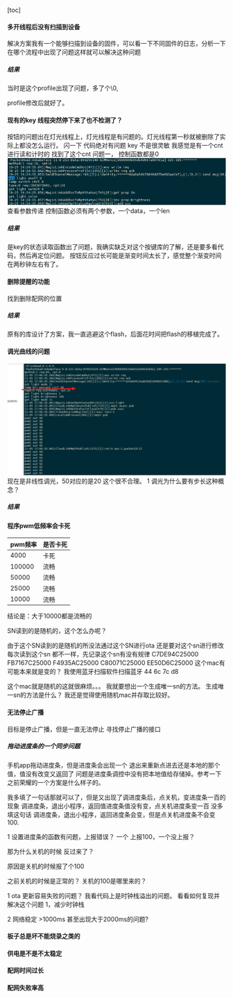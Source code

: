 [toc] 

#### **多开线程后没有扫描到设备**

解决方案我有一个能够扫描到设备的固件，可以看一下不同固件的日志，分析一下在哪个流程中出现了问题这样就可以解决这种问题
##### 结果
当时是这个profile出现了问题，多了个\0,

profile修改后就好了。

#### **现有的key 线程突然停下来了也不检测了？**
按钮的问题出在灯光线程上，灯光线程是有问题的。灯光线程第一秒就被删除了实际上都没怎么运行。
闪一下
代码绝对有问题
key 不是很灵敏 我感觉是有一个cnt 进行读和计时的
找到了这个cnt
问题一， 控制函数都是0
![alt text](image.png)
查看参数传递 控制函数必须有两个参数，一个data，一个len

##### 结果 
是key的状态读取函数出了问题，我确实缺乏对这个按键库的了解，还是要多看代码，然后再定位问题。
按钮反应过长可能是渐变时间太长了，感觉整个渐变时间在两秒钟左右有了。

#### 删除提醒的功能

找到删除配网的位置

##### 结果
原有的库设计了方案，我一直逃避这个flash，后面花时间把flash的移植完成了。
#### **调光曲线的问题**

![alt text](image-1.png)
现在是非线性调光，50对应的是20 这个很不合理。
1 调光为什么要有步长这种概念？

##### 结果

#### **程序pwm低频率会卡死**

|pwm频率|是否卡死|
|--|--|
|4000|卡死|
|100000|流畅|
|50000|流畅|
|25000|流畅|
|10000|流畅|

结论是：大于10000都是流畅的


SN读到的是随机的，这个怎么办呢？

由于这个SN读到的是随机的所没法通过这个SN进行ota
还是要对这个sn进行修改
每次读到这个sn 都不一样，先记录这个sn有没有规律
C7DE94C25000
FB7167C25000
F4935AC25000
C80071C25000
EE50D6C25000
这个mac有可能本来就是变的？
我使用蓝牙扫描软件扫描蓝牙
44 6c 7c d8 

这个mac就是随机的这就很麻烦。。。
我就要想出一个生成唯一sn的方法。
生成唯一sn的方法是什么？
我还是觉得使用随机mac并存取比较好。

#### 无法停止广播

目标是停止广播，但是一直无法停止
寻找停止广播的接口

##### 拖动进度条的一个同步问题
手机app拖动进度条，但是进度条会出现一个 退出来重新点进去还是本地的那个值，值没有改变又返回了
问题是进度条调控中没有把本地值给存储掉。参考一下之前荣耀的一个方案是什么样子的。

我多填了一句话那就可以了，但是又出现了调进度条后，点关机，变进度条一百的现象
调进度条，退出小程序，返回值进度条值没有变，点关机进度条变一百
没多填这句话
调进度条，退出小程序，返回进度条会变，但是点关机进度条不会变100.

1 设置进度条的函数有问题，上报错误？
一个 上报100，一个没上报？


那为什么关机的时候 反过来了？

原因是关机的时候报了个100

之前关机的时候是正常的？
关机的100是哪里来的？


1 ota 更新容易失败的问题？
我看代码上是时钟栈溢出的问题。
看看如何复现并解决这个问题 1，减少时钟栈

2 网络稳定 >1000ms 甚至出现大于2000ms的问题?


#### 板子总是坏不能烧录之类的


#### 供电是不是不太稳定



#### 配网时间过长


#### 配网失败率高




